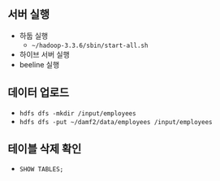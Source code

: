 ## 서버 실행
- 하둡 실행
    - `~/hadoop-3.3.6/sbin/start-all.sh `
- 하이브 서버 실행
- beeline 실행

## 데이터 업로드
- `hdfs dfs -mkdir /input/employees`
- `hdfs dfs -put ~/damf2/data/employees /input/employees`

## 테이블 삭제 확인
- `SHOW TABLES;`